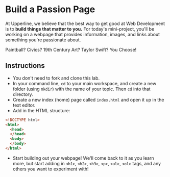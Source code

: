 # Build a Passion Page

At Upperline, we believe that the best way to get good at Web Development is to **build things that matter to you.** For today's mini-project, you'll be working on a webpage that provides information, images, and links about something you're passionate about.

Paintball? Civics? 19th Century Art? Taylor Swift? You Choose!

## Instructions

+ You don't need to fork and clone this lab.
+ In your command line, `cd` to your main workspace, and create a new folder (using `mkdir`) with the name of your topic. Then `cd` into that directory.
+ Create a new index (home) page called `index.html` and open it up in the text editor.
+ Add in the HTML structure:

```HTML
<!DOCTYPE html>
<html>
  <head>
  </head>
  <body>
  </body>
</html>
```

+ Start building out your webpage! We'll come back to it as you learn more, but start adding in `<h1>`, `<h2>`, `<h3>`, `<p>`, `<ul>`, `<ol>` tags, and any others you want to experiment with!
